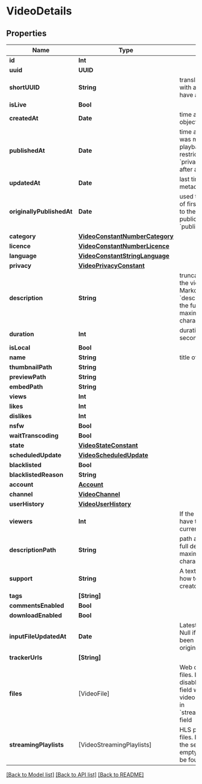 # VideoDetails

## Properties
Name | Type | Description | Notes
------------ | ------------- | ------------- | -------------
**id** | **Int** |  | [optional] 
**uuid** | **UUID** |  | [optional] 
**shortUUID** | **String** | translation of a uuid v4 with a bigger alphabet to have a shorter uuid | [optional] 
**isLive** | **Bool** |  | [optional] 
**createdAt** | **Date** | time at which the video object was first drafted | [optional] 
**publishedAt** | **Date** | time at which the video was marked as ready for playback (with restrictions depending on &#x60;privacy&#x60;). Usually set after a &#x60;state&#x60; evolution. | [optional] 
**updatedAt** | **Date** | last time the video&#39;s metadata was modified | [optional] 
**originallyPublishedAt** | **Date** | used to represent a date of first publication, prior to the practical publication date of &#x60;publishedAt&#x60; | [optional] 
**category** | [**VideoConstantNumberCategory**](VideoConstantNumberCategory.md) |  | [optional] 
**licence** | [**VideoConstantNumberLicence**](VideoConstantNumberLicence.md) |  | [optional] 
**language** | [**VideoConstantStringLanguage**](VideoConstantStringLanguage.md) |  | [optional] 
**privacy** | [**VideoPrivacyConstant**](VideoPrivacyConstant.md) |  | [optional] 
**description** | **String** | truncated description of the video, written in Markdown. Resolve &#x60;descriptionPath&#x60; to get the full description of maximum &#x60;10000&#x60; characters.  | [optional] 
**duration** | **Int** | duration of the video in seconds | [optional] 
**isLocal** | **Bool** |  | [optional] 
**name** | **String** | title of the video | [optional] 
**thumbnailPath** | **String** |  | [optional] 
**previewPath** | **String** |  | [optional] 
**embedPath** | **String** |  | [optional] 
**views** | **Int** |  | [optional] 
**likes** | **Int** |  | [optional] 
**dislikes** | **Int** |  | [optional] 
**nsfw** | **Bool** |  | [optional] 
**waitTranscoding** | **Bool** |  | [optional] 
**state** | [**VideoStateConstant**](VideoStateConstant.md) |  | [optional] 
**scheduledUpdate** | [**VideoScheduledUpdate**](VideoScheduledUpdate.md) |  | [optional] 
**blacklisted** | **Bool** |  | [optional] 
**blacklistedReason** | **String** |  | [optional] 
**account** | [**Account**](Account.md) |  | [optional] 
**channel** | [**VideoChannel**](VideoChannel.md) |  | [optional] 
**userHistory** | [**VideoUserHistory**](VideoUserHistory.md) |  | [optional] 
**viewers** | **Int** | If the video is a live, you have the amount of current viewers | [optional] 
**descriptionPath** | **String** | path at which to get the full description of maximum &#x60;10000&#x60; characters | [optional] 
**support** | **String** | A text tell the audience how to support the video creator | [optional] 
**tags** | **[String]** |  | [optional] 
**commentsEnabled** | **Bool** |  | [optional] 
**downloadEnabled** | **Bool** |  | [optional] 
**inputFileUpdatedAt** | **Date** | Latest input file update. Null if the file has never been replaced since the original upload | [optional] 
**trackerUrls** | **[String]** |  | [optional] 
**files** | [VideoFile] | Web compatible video files. If Web Video is disabled on the server:  - field will be empty - video files will be found in &#x60;streamingPlaylists[].files&#x60; field  | [optional] 
**streamingPlaylists** | [VideoStreamingPlaylists] | HLS playlists/manifest files. If HLS is disabled on the server:  - field will be empty - video files will be found in &#x60;files&#x60; field  | [optional] 

[[Back to Model list]](../README.md#documentation-for-models) [[Back to API list]](../README.md#documentation-for-api-endpoints) [[Back to README]](../README.md)


